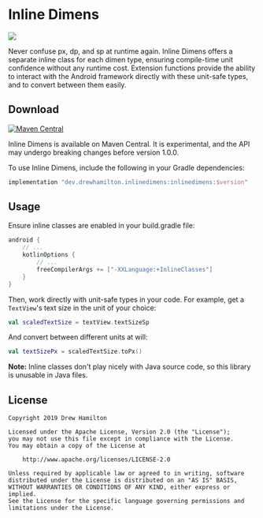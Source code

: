 # Inline Dimens
![](https://github.com/drewhamilton/InlineDimens/workflows/CI/badge.svg?branch=master)

Never confuse px, dp, and sp at runtime again. Inline Dimens offers a separate inline class for each dimen type,
ensuring compile-time unit confidence without any runtime cost. Extension functions provide the ability to interact with
the Android framework directly with these unit-safe types, and to convert between them easily.

## Download

[![Maven Central](https://maven-badges.herokuapp.com/maven-central/dev.drewhamilton.inlinedimens/inlinedimens/badge.svg)](https://maven-badges.herokuapp.com/maven-central/dev.drewhamilton.inlinedimens/inlinedimens)

Inline Dimens is available on Maven Central. It is experimental, and the API may undergo breaking changes before version
1.0.0.

To use Inline Dimens, include the following in your Gradle dependencies:
```groovy
implementation "dev.drewhamilton.inlinedimens:inlinedimens:$version"
```

## Usage

Ensure inline classes are enabled in your build.gradle file:
```groovy
android {
    // ...
    kotlinOptions {
        // ...
        freeCompilerArgs += ["-XXLanguage:+InlineClasses"]
    }
}
```

Then, work directly with unit-safe types in your code. For example, get a `TextView`'s text size in the unit of your
choice:
```kotlin
val scaledTextSize = textView.textSizeSp
```

And convert between different units at will:
```kotlin
val textSizePx = scaledTextSize.toPx()
```

**Note:** Inline classes don't play nicely with Java source code, so this library is unusable in Java files.

## License
```
Copyright 2019 Drew Hamilton

Licensed under the Apache License, Version 2.0 (the "License");
you may not use this file except in compliance with the License.
You may obtain a copy of the License at

    http://www.apache.org/licenses/LICENSE-2.0

Unless required by applicable law or agreed to in writing, software
distributed under the License is distributed on an "AS IS" BASIS,
WITHOUT WARRANTIES OR CONDITIONS OF ANY KIND, either express or implied.
See the License for the specific language governing permissions and
limitations under the License.
```
